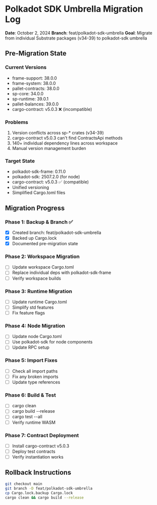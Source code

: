 # Polkadot SDK Umbrella Migration Log

**Date**: October 2, 2024
**Branch**: feat/polkadot-sdk-umbrella
**Goal**: Migrate from individual Substrate packages (v34-39) to polkadot-sdk umbrella

## Pre-Migration State

### Current Versions
- frame-support: 38.0.0
- frame-system: 38.0.0
- pallet-contracts: 38.0.0
- sp-core: 34.0.0
- sp-runtime: 39.0.1
- pallet-balances: 39.0.0
- cargo-contract: v5.0.3 ❌ (incompatible)

### Problems
1. Version conflicts across sp-* crates (v34-39)
2. cargo-contract v5.0.3 can't find ContractsApi methods
3. 140+ individual dependency lines across workspace
4. Manual version management burden

### Target State
- polkadot-sdk-frame: 0.11.0
- polkadot-sdk: 2507.2.0 (for node)
- cargo-contract: v5.0.3 ✅ (compatible)
- Unified versioning
- Simplified Cargo.toml files

## Migration Progress

### Phase 1: Backup & Branch ✅
- [x] Created branch: feat/polkadot-sdk-umbrella
- [x] Backed up Cargo.lock
- [x] Documented pre-migration state

### Phase 2: Workspace Migration
- [ ] Update workspace Cargo.toml
- [ ] Replace individual deps with polkadot-sdk-frame
- [ ] Verify workspace builds

### Phase 3: Runtime Migration
- [ ] Update runtime Cargo.toml
- [ ] Simplify std features
- [ ] Fix feature flags

### Phase 4: Node Migration
- [ ] Update node Cargo.toml
- [ ] Use polkadot-sdk for node components
- [ ] Update RPC setup

### Phase 5: Import Fixes
- [ ] Check all import paths
- [ ] Fix any broken imports
- [ ] Update type references

### Phase 6: Build & Test
- [ ] cargo clean
- [ ] cargo build --release
- [ ] cargo test --all
- [ ] Verify runtime WASM

### Phase 7: Contract Deployment
- [ ] Install cargo-contract v5.0.3
- [ ] Deploy test contracts
- [ ] Verify instantiation works

## Rollback Instructions
```bash
git checkout main
git branch -D feat/polkadot-sdk-umbrella
cp Cargo.lock.backup Cargo.lock
cargo clean && cargo build --release
```
